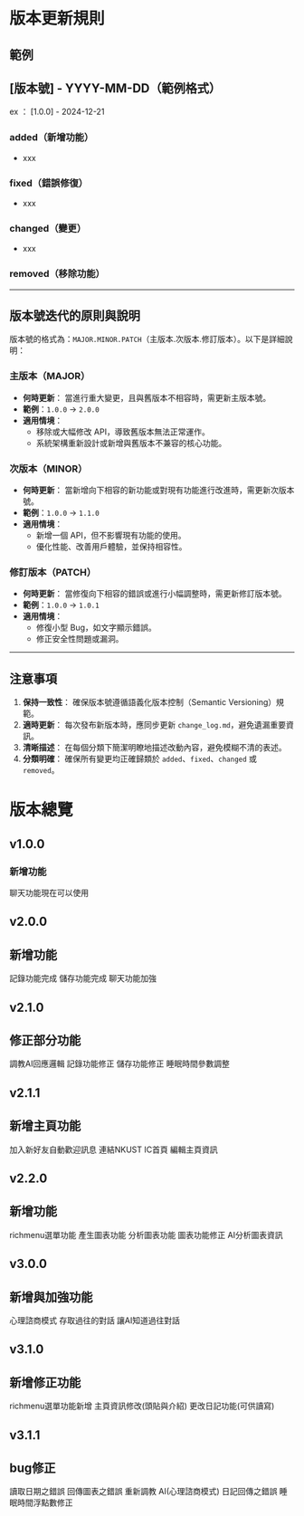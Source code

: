 # 版本更新規則
## 範例
## [版本號] - YYYY-MM-DD（範例格式）
ex ： [1.0.0] - 2024-12-21
### added（新增功能）
- xxx
### fixed（錯誤修復）
- xxx
### changed（變更）
- xxx
### removed（移除功能）

---

## 版本號迭代的原則與說明

版本號的格式為：`MAJOR.MINOR.PATCH`（主版本.次版本.修訂版本）。以下是詳細說明：

### 主版本（MAJOR）
- **何時更新**：
  當進行重大變更，且與舊版本不相容時，需更新主版本號。
- **範例**：`1.0.0` → `2.0.0`
- **適用情境**：
  - 移除或大幅修改 API，導致舊版本無法正常運作。
  - 系統架構重新設計或新增與舊版本不兼容的核心功能。

### 次版本（MINOR）
- **何時更新**：
  當新增向下相容的新功能或對現有功能進行改進時，需更新次版本號。
- **範例**：`1.0.0` → `1.1.0`
- **適用情境**：
  - 新增一個 API，但不影響現有功能的使用。
  - 優化性能、改善用戶體驗，並保持相容性。

### 修訂版本（PATCH）
- **何時更新**：
  當修復向下相容的錯誤或進行小幅調整時，需更新修訂版本號。
- **範例**：`1.0.0` → `1.0.1`
- **適用情境**：
  - 修復小型 Bug，如文字顯示錯誤。
  - 修正安全性問題或漏洞。

---
## 注意事項
1. **保持一致性**：
   確保版本號遵循語義化版本控制（Semantic Versioning）規範。
2. **適時更新**：
   每次發布新版本時，應同步更新 `change_log.md`，避免遺漏重要資訊。
3. **清晰描述**：
   在每個分類下簡潔明瞭地描述改動內容，避免模糊不清的表述。
4. **分類明確**：
   確保所有變更均正確歸類於 `added`、`fixed`、`changed` 或 `removed`。

# 版本總覽

## v1.0.0
### 新增功能
聊天功能現在可以使用

## v2.0.0
## 新增功能
記錄功能完成
儲存功能完成
聊天功能加強

## v2.1.0
## 修正部分功能
調教AI回應邏輯
記錄功能修正
儲存功能修正
睡眠時間參數調整

## v2.1.1
## 新增主頁功能
加入新好友自動歡迎訊息
連結NKUST IC首頁
編輯主頁資訊

## v2.2.0
## 新增功能
richmenu選單功能
產生圖表功能
分析圖表功能
圖表功能修正
AI分析圖表資訊

## v3.0.0
## 新增與加強功能
心理諮商模式
存取過往的對話
讓AI知道過往對話

## v3.1.0
## 新增修正功能
richmenu選單功能新增
主頁資訊修改(頭貼與介紹)
更改日記功能(可供讀寫)

## v3.1.1
## bug修正
讀取日期之錯誤
回傳圖表之錯誤
重新調教 AI(心理諮商模式)
日記回傳之錯誤
睡眠時間浮點數修正
